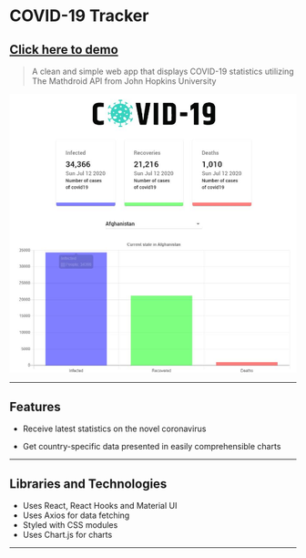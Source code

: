 # COVID-19 Tracker

## **<a href="https://derrick-aung.github.io/covid-track/" target="_blank">Click here to demo</a>**

> A clean and simple web app that displays COVID-19 statistics utilizing The Mathdroid API from John Hopkins University

![](./public/demo.JPG)

---

## Features

-   Receive latest statistics on the novel coronavirus
    
-   Get country-specific data presented in easily comprehensible charts

---

## Libraries and Technologies

-   Uses React, React Hooks and Material UI
-   Uses Axios for data fetching
-   Styled with CSS modules
-   Uses Chart.js for charts

---
